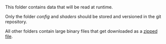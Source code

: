 This folder contains data that will be read at runtime.

Only the folder _config_ and _shaders_ should be stored and versioned in the git repository.

All other folders contain large binary files that get downloaded as a [zipped file](http://pallas.ti.bfh.ch/data/SLProject/data.zip).